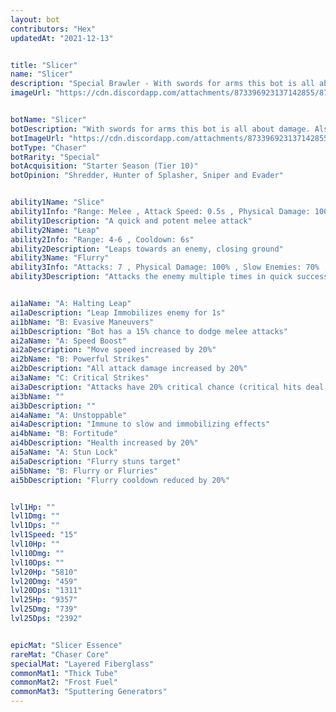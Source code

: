 ```yaml
---
layout: bot
contributors: "Hex"
updatedAt: "2021-12-13"


title: "Slicer"
name: "Slicer"
description: "Special Brawler - With swords for arms this bot is all about damage. Also good in the kitchen."
imageUrl: "https://cdn.discordapp.com/attachments/873396923137142855/873397058445385738/slicer.png"


botName: "Slicer"
botDescription: "With swords for arms this bot is all about damage. Also good in the kitchen."
botImageUrl: "https://cdn.discordapp.com/attachments/873396923137142855/873397058445385738/slicer.png"
botType: "Chaser"
botRarity: "Special"
botAcquisition: "Starter Season (Tier 10)"
botOpinion: "Shredder, Hunter of Splasher, Sniper and Evader"


ability1Name: "Slice"
ability1Info: "Range: Melee , Attack Speed: 0.5s , Physical Damage: 100%"
ability1Description: "A quick and potent melee attack"
ability2Name: "Leap"
ability2Info: "Range: 4-6 , Cooldown: 6s"
ability2Description: "Leaps towards an enemy, closing ground"
ability3Name: "Flurry"
ability3Info: "Attacks: 7 , Physical Damage: 100% , Slow Enemies: 70% , Range: Melee , Cooldown: 10s"
ability3Description: "Attacks the enemy multiple times in quick succession"


ai1aName: "A: Halting Leap"
ai1aDescription: "Leap Immobilizes enemy for 1s"
ai1bName: "B: Evasive Maneuvers"
ai1bDescription: "Bot has a 15% chance to dodge melee attacks"
ai2aName: "A: Speed Boost"
ai2aDescription: "Move speed increased by 20%"
ai2bName: "B: Powerful Strikes"
ai2bDescription: "All attack damage increased by 20%"
ai3aName: "C: Critical Strikes"
ai3aDescription: "Attacks have 20% critical chance (critical hits deal double damage)"
ai3bName: ""
ai3bDescription: ""
ai4aName: "A: Unstoppable"
ai4aDescription: "Immune to slow and immobilizing effects"
ai4bName: "B: Fortitude"
ai4bDescription: "Health increased by 20%"
ai5aName: "A: Stun Lock"
ai5aDescription: "Flurry stuns target"
ai5bName: "B: Flurry or Flurries"
ai5bDescription: "Flurry cooldown reduced by 20%"


lvl1Hp: ""
lvl1Dmg: ""
lvl1Dps: ""
lvl1Speed: "15"
lvl10Hp: ""
lvl10Dmg: ""
lvl10Dps: ""
lvl20Hp: "5810"
lvl20Dmg: "459"
lvl20Dps: "1311"
lvl25Hp: "9357"
lvl25Dmg: "739"
lvl25Dps: "2392"


epicMat: "Slicer Essence"
rareMat: "Chaser Core"
specialMat: "Layered Fiberglass"
commonMat1: "Thick Tube"
commonMat2: "Frost Fuel"
commonMat3: "Sputtering Generators"
---
```

